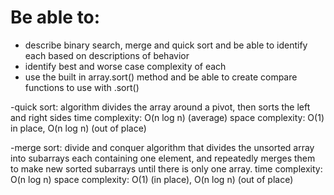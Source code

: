 # Be able to:

- describe binary search, merge and quick sort and be able to identify each based on descriptions of behavior
- identify best and worse case complexity of each
- use the built in array.sort() method and be able to create compare functions to use with .sort()


-quick sort: algorithm divides the array around a pivot, then sorts the left and right sides
time complexity: O(n log n) (average)
space complexity: O(1) in place, O(n log n) (out of place)

-merge sort: divide and conquer algorithm that divides the unsorted array into subarrays each containing one element, and repeatedly merges them to make new sorted subarrays until there is only one array.
time complexity: O(n log n)
space complexity: O(1) (in place), O(n log n) (out of place)